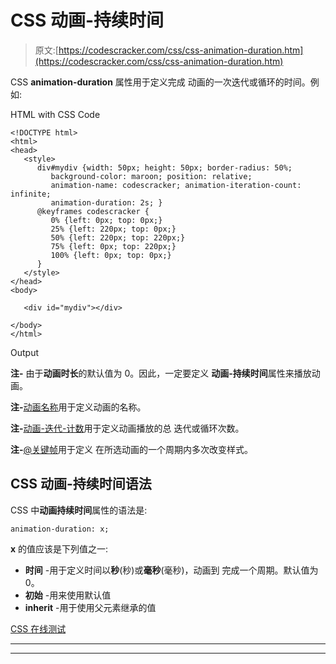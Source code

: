 # CSS 动画-持续时间

> 原文:[https://codescracker.com/css/css-animation-duration.htm](https://codescracker.com/css/css-animation-duration.htm)

CSS **animation-duration** 属性用于定义完成 动画的一次迭代或循环的时间。例如:

HTML with CSS Code

```
<!DOCTYPE html>
<html>
<head>
   <style>
      div#mydiv {width: 50px; height: 50px; border-radius: 50%;
         background-color: maroon; position: relative;
         animation-name: codescracker; animation-iteration-count: infinite;
         animation-duration: 2s; }
      @keyframes codescracker {
         0% {left: 0px; top: 0px;}
         25% {left: 220px; top: 0px;}
         50% {left: 220px; top: 220px;}
         75% {left: 0px; top: 220px;}
         100% {left: 0px; top: 0px;}
      }
   </style>
</head>
<body>

   <div id="mydiv"></div>

</body>
</html>
```

Output

**注-** 由于**动画时长**的默认值为 0。因此，一定要定义 **动画-持续时间**属性来播放动画。

**注-**[动画名称](/css/css-animation-name.htm)用于定义动画的名称。

**注-**[动画-迭代-计数](/css/css-animation-iteration-count.htm)用于定义动画播放的总 迭代或循环次数。

**注-**[@关键帧](/css/css-keyframes.htm)用于定义 在所选动画的一个周期内多次改变样式。

## CSS 动画-持续时间语法

CSS 中**动画持续时间**属性的语法是:

```
animation-duration: x;
```

**x** 的值应该是下列值之一:

*   **时间** -用于定义时间以**秒**(秒)或**毫秒**(毫秒)，动画到 完成一个周期。默认值为 0。
*   **初始** -用来使用默认值
*   **inherit** -用于使用父元素继承的值

[CSS 在线测试](/exam/showtest.php?subid=5)

* * *

* * *